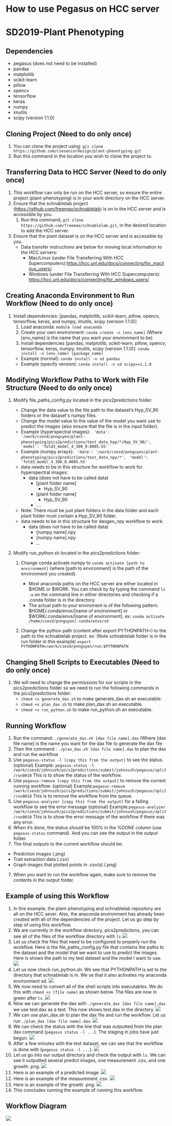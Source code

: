 # How to use Pegasus on HCC server
# SD2019-Plant Phenotyping
## Dependencies
* pegasus (does not need to be installed)
* pandas
* matplotlib
* scikit-learn
* pillow
* opencv
* tensorflow
* keras
* numpy
* imutils
* scipy (version 1.1.0)

## Cloning Project (Need to do only once)
1. You can clone the project using: `git clone https://github.com/cseseniordesign/plant-phenotyping.git`
2. Run this command in the location you wish to clone the project to.

## Transferring Data to HCC Server (Need to do only once)
1. This workflow can only be run on the HCC server, so ensure the entire project (plant-phenotyping) is in your work directory on the HCC server.
2. Ensure that the schnablelab project (<https://github.com/freemao/schnablelab>) is on in the HCC server and is accessible by you.
    1. Run this command, `git clone https://github.com/freemao/schnablelab.git`, in the desired location to add the HCC server.
3. Ensure that the plant dataset is on the HCC server and is accessible by you.
    * Data transfer instructions are below for moving local information to the HCC servers:
        * Mac/Linux (under File Transferring With HCC Supercomputers):<https://hcc.unl.edu/docs/connecting/for_maclinux_users/>
        * Windows (under File Transferring With HCC Supercomputers): <https://hcc.unl.edu/docs/connecting/for_windows_users/>

## Creating Anaconda Environment to Run Workflow (Need to do only once)
1. Install dependencies: [pandas, matplotlib, scikit-learn, pillow, opencv, tensorflow, keras, and numpy, imutils, scipy (version 1.1.0)]
    1. Load anaconda: `module load anaconda`
    2. Create your own environment: `conda create -n [env_name]` (Where [env_name] is the name that you want your environment to be)
    3. Install dependencies [pandas, matplotlib, scikit-learn, pillow, opencv, tensorflow, keras, numpy, imutils, scipy (version 1.1.0)]: `conda install -n [env_name] [package_name]`
      * Example (normal): `conda install -n sd pandas`
      * Example (specify version): `conda install -n sd scipy==1.1.0`

## Modifying Workflow Paths to Work with File Structure (Need to do only once)
1. Modify file\_paths\_config.py located in the pics2predictions folder:
    * Change the data value to the file path to the dataset’s Hyp\_SV\_90 folders or the dataset's numpy files.
    * Change the model value to the value of the model you want use to predict the images (also ensure that the file is in the input folder).
    * Example (hyperspectral images):
    ` 'data': '/work/csesd/pnnguyen/plant-phenotyping/pics2predictions/test_data_hyp/*/Hyp_SV_90/',`
    ` 'model': 'fold3_model_4_300_0.0005.h5'`
    * Example (numpy arrays):
    ` 'data': '/work/csesd/pnnguyen/plant-phenotyping/pics2predictions/test_data_npy/*',`
    ` 'model': 'fold3_model_4_300_0.0005.h5'`
    * data needs to be in this structure for workflow to work for hyperspectral images:
        * data (does not have to be called data)
            * [plant folder name]
                * Hyp\_SV\_90
            * [plant folder name]
                * Hyp\_SV\_90
            * ....
    * Note: There must be just plant folders in the data folder and each plant folder must contain a Hyp\_SV\_90 folder.
    * data needs to be in this structure for daxgen_npy workflow to work:
      * data (does not have to be called data)
        * [numpy name].npy
        * [numpy name].npy
        * ...

2. Modify run_python.sh located in the pics2predictions folder:
    1. Change conda activate numpy to `conda activate [path to environment]` (where [path to environment] is the path of the environment you created).
        * Most anaconda paths on the HCC server are either located in $HOME or $WORK. You can check by by typing the command `ls -a` on the command line in either directories and checking if a .conda folder is in the directory.
       * The actual path to your enviroment is of the following pattern. $HOME/.conda/envs/[name of environment] or $WORK/.conda/envs/[name of environment]. ex:
    `conda activate /home/csesd/pnnguyen/.conda/envs/sd`

    2. Change the python path (content after export PYTHONPATH=) to the path to the schnablelab project. ex: (Note schnablelab folder is in the run folder in this example)
`export PYTHONPATH=/work/csesd/pnnguyen/run:$PYTHONPATH`

## Changing Shell Scripts to Executables (Need to do only once)
1. We will need to change the permissions for our scripts in the pics2predictions folder so we need to run the following commands in the pics2predictions folder:
    * `chmod +x generate_dax.sh` to make generate_dax.sh an executable.
    * `chmod +x plan_dax.sh` to make plan_dax.sh an executable.
    * `chmod +x run_python.sh` to make run_python.sh an executable.  

## Running Workflow
1. Run the command:
`./generate_dax.sh [dax file name].dax`
(Where [dax file name] is the name you want for the dax file to generate the dax file
2. Then the command :
`./plan_dax.sh [dax file name].dax`
to plan the dax and run the workflow
3. Use `pegasus-status -l [copy this from the output]` to see the status. (optional)
Example: `pegasus-status -l /work/csesd/johnsuzh/pics2predictions/submit/johnsuzh/pegasus/split/run0010`
This is to show the status of the workflow.
3. Use `pegasus-remove [copy this from the output]` to remove the current running workflow. (optional)
Example:`pegasus-remove /work/csesd/johnsuzh/pics2predictions/submit/johnsuzh/pegasus/split/run0010`
This is to remove the workflow from the queue.
4. Use `pegasus-analyzer [copy this from the output]` for a failing workflow to see the error message (optional)
Example:`pegasus-analyzer /work/csesd/johnsuzh/pics2predictions/submit/johnsuzh/pegasus/split/run0010`
This is to show the error message of the workflow if there was any error.
5. When it’s done, the status should be 100% in the %DONE column (use `pegasus-status` command). And you can see the output in the output folder.
6. The final outputs to the current workflow should be:
  * Prediction images (.png)
  * Trait extraction data (.csv)
  * Graph images that plotted points in .csv(s) (.png)
7. When you want to run the workflow again, make sure to remove the contents in the output folder.

## Example of using this Workflow
1. In this example, the plant-phenotyping and schnablelab repository are all on the HCC sever. Also, the anaconda environment has already been created with all of the dependencies of the project. Let us go step by step of using this workflow.
2. We are currently in the workflow directory, pics2predictions, you can see all of the files of the workflow directory with `ls`
![](https://github.com/cseseniordesign/plant-phenotyping/blob/master/illustrations/view_workflow_directory.png)
3. Let us check the files that need to be configured to properly run the workflow. Here is the file_paths_config.py file that contains the paths to the dataset and the model that we want to use to predict the images. Here is shows the path to my test dataset and the model I want to use.
![](https://github.com/cseseniordesign/plant-phenotyping/blob/master/illustrations/file_paths_config.png)
4. Let us now check run_python.sh. We see that PYTHONPATH is set to the directory that schnablelab is in. We se that it also activates my anaconda environment sd.
![](https://github.com/cseseniordesign/plant-phenotyping/blob/master/illustrations/run_python.png)
5. We now need to convert all of the shell scripts into executables. We do this with `chmod +x [file name]` as shown below. The files are now in green after `ls`.
![](https://github.com/cseseniordesign/plant-phenotyping/blob/master/illustrations/chmod.png)
6. Now we can generate the dax with `./generate_dax [dax file name].dax` we use test.dax as a test. This now shows test.dax in the directory.
![](https://github.com/cseseniordesign/plant-phenotyping/blob/master/illustrations/generate_dax.png)
7. We can use plan_dax.sh to plan the dax file and run the workflow. Let us run `./plan_dax [dax file name].dax`.
![](https://github.com/cseseniordesign/plant-phenotyping/blob/master/illustrations/plan_dax.png)
8. We can check the status with the line that was outputted from the plan dax command (`pegasus status -l ...`). The staging in jobs have just begun.
![](https://github.com/cseseniordesign/plant-phenotyping/blob/master/illustrations/status_start.png)
9. After a few minutes with the test dataset, we can see that the workflow is done with (`pegasus status -l ...`).
![](https://github.com/cseseniordesign/plant-phenotyping/blob/master/illustrations/status_done.png)
10. Let us go into our output directory and check the output with `ls`. We can see it outputted several predict images, one measurement .csv, and one growth .png.
![](https://github.com/cseseniordesign/plant-phenotyping/blob/master/illustrations/output.png)
11. Here is an example of a predicted image.
![](https://github.com/cseseniordesign/plant-phenotyping/blob/master/illustrations/predict.png)
12. Here is an example of the measurement .csv.
![](https://github.com/cseseniordesign/plant-phenotyping/blob/master/illustrations/measure.png)
13. Here is an example of the growth .png.
![](https://github.com/cseseniordesign/plant-phenotyping/blob/master/illustrations/growth.png)
14. This concludes running the example of running this workflow.

## Workflow Diagram
![](https://github.com/cseseniordesign/plant-phenotyping/blob/master/illustrations/predict_workflow.png)